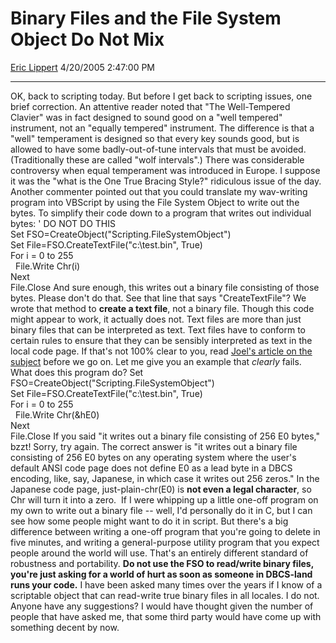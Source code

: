 <div id="page">

# Binary Files and the File System Object Do Not Mix

[Eric Lippert](https://social.msdn.microsoft.com/profile/Eric%20Lippert) 4/20/2005 2:47:00 PM

-----

<div id="content">

OK, back to scripting today. But before I get back to scripting issues, one brief correction. An attentive reader noted that "The Well-Tempered Clavier" was in fact designed to sound good on a "well tempered" instrument, not an "equally tempered" instrument. The difference is that a "well" temperament is designed so that every key sounds good, but is allowed to have some badly-out-of-tune intervals that must be avoided. (Traditionally these are called "wolf intervals".) There was considerable controversy when equal temperament was introduced in Europe. I suppose it was the "what is the One True Bracing Style?" ridiculous issue of the day. Another commenter pointed out that you could translate my wav-writing program into VBScript by using the File System Object to write out the bytes. To simplify their code down to a program that writes out individual bytes: ' DO NOT DO THIS  
Set FSO=CreateObject("Scripting.FileSystemObject")  
Set File=FSO.CreateTextFile("c:\\test.bin", True)  
For i = 0 to 255  
  File.Write Chr(i)  
Next  
File.Close And sure enough, this writes out a binary file consisting of those bytes. Please don't do that. See that line that says "CreateTextFile"? We wrote that method to **create a text file**, not a binary file. Though this code might appear to work, it actually does not. Text files are more than just binary files that can be interpreted as text. Text files have to conform to certain rules to ensure that they can be sensibly interpreted as text in the local code page. If that's not 100% clear to you, read [Joel's article on the subject](http://www.joelonsoftware.com/articles/Unicode.html) before we go on. Let me give you an example that *clearly* fails. What does this program do? Set FSO=CreateObject("Scripting.FileSystemObject")  
Set File=FSO.CreateTextFile("c:\\test.bin", True)  
For i = 0 to 255  
  File.Write Chr(\&hE0)  
Next  
File.Close If you said "it writes out a binary file consisting of 256 E0 bytes," bzzt\! Sorry, try again. The correct answer is "it writes out a binary file consisting of 256 E0 bytes on any operating system where the user's default ANSI code page does not define E0 as a lead byte in a DBCS encoding, like, say, Japanese, in which case it writes out 256 zeros." In the Japanese code page, just-plain-chr(E0) is **not even a legal character**, so Chr will turn it into a zero.  If I were whipping up a little one-off program on my own to write out a binary file -- well, I'd personally do it in C, but I can see how some people might want to do it in script. But there's a big difference between writing a one-off program that you're going to delete in five minutes, and writing a general-purpose utility program that you expect people around the world will use. That's an entirely different standard of robustness and portability. **Do not use the FSO to read/write binary files, you're just asking for a world of hurt as soon as someone in DBCS-land runs your code.** I have been asked many times over the years if I know of a scriptable object that can read-write true binary files in all locales. I do not. Anyone have any suggestions? I would have thought given the number of people that have asked me, that some third party would have come up with something decent by now.

</div>

</div>

